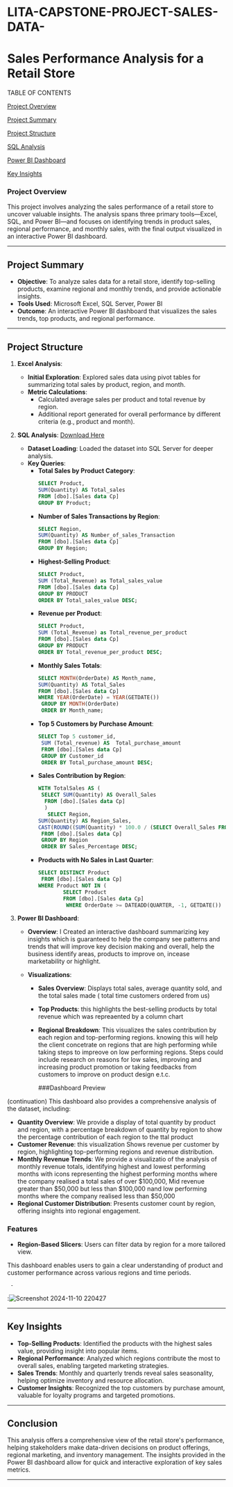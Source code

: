 # LITA-CAPSTONE-PROJECT-SALES-DATA-
# Sales Performance Analysis for a Retail Store

TABLE OF CONTENTS

[Project Overview](#project-overview)

[Project Summary](#project-summary)

[Project Structure](#project-structure)

[SQL Analysis](#sql-analysis)

[Power BI Dashboard](#power-bi-dashboard)

[Key Insights](#key-insights)


### Project Overview
This project involves analyzing the sales performance of a retail store to uncover valuable insights. The analysis spans three primary tools—Excel, SQL, and Power BI—and focuses on identifying trends in product sales, regional performance, and monthly sales, with the final output visualized in an interactive Power BI dashboard.

---

## Project Summary

- **Objective**: To analyze sales data for a retail store, identify top-selling products, examine regional and monthly trends, and provide actionable insights.
- **Tools Used**: Microsoft Excel, SQL Server, Power BI
- **Outcome**: An interactive Power BI dashboard that visualizes the sales trends, top products, and regional performance.

---

## Project Structure

1. **Excel Analysis**: 
   - **Initial Exploration**: Explored sales data using pivot tables for summarizing total sales by product, region, and month.
   - **Metric Calculations**:
     - Calculated average sales per product and total revenue by region.
     - Additional report generated for overall performance by different criteria (e.g., product and month).
     

2. **SQL Analysis**: [Download Here](https://drive.google.com/file/d/1y1eAeoNXLUbWVF76y5wo9XMWiC8oj1UO/view?usp=sharing)
   - **Dataset Loading**: Loaded the dataset into SQL Server for deeper analysis.
   - **Key Queries**:
     - **Total Sales by Product Category**:
       ```sql
       SELECT Product, 
       SUM(Quantity) AS Total_sales
       FROM [dbo].[Sales data Cp]
       GROUP BY Product;

       ```
     - **Number of Sales Transactions by Region**:
       ```sql
       SELECT Region, 
       SUM(Quantity) AS Number_of_sales_Transaction
       FROM [dbo].[Sales data Cp]
       GROUP BY Region;

       ```
     - **Highest-Selling Product**:
       ```sql
       SELECT Product,
       SUM (Total_Revenue) as Total_sales_value
       FROM [dbo].[Sales data Cp]
       GROUP BY PRODUCT
       ORDER BY Total_sales_value DESC;
       ```
     - **Revenue per Product**:
       ```sql
       SELECT Product,
       SUM (Total_Revenue) as Total_revenue_per_product
       FROM [dbo].[Sales data Cp]
       GROUP BY PRODUCT
       ORDER BY Total_revenue_per_product DESC;
       ```
     - **Monthly Sales Totals**:
       ```sql
       SELECT MONTH(OrderDate) AS Month_name, 
       SUM(Quantity) AS Total_Sales
       FROM [dbo].[Sales data Cp]
       WHERE YEAR(OrderDate) = YEAR(GETDATE())
        GROUP BY MONTH(OrderDate)
        ORDER BY Month_name;
       ```
     - **Top 5 Customers by Purchase Amount**:
       ```sql
       SELECT Top 5 customer_id,
        SUM (Total_revenue) AS  Total_purchase_amount
        FROM [dbo].[Sales data Cp]
        GROUP BY Customer_id
        ORDER BY Total_purchase_amount DESC;

       ```
     - **Sales Contribution by Region**:
       ```sql
       WITH TotalSales AS (
        SELECT SUM(Quantity) AS Overall_Sales
         FROM [dbo].[Sales data Cp]
         )
          SELECT Region, 
       SUM(Quantity) AS Region_Sales, 
       CAST(ROUND((SUM(Quantity) * 100.0 / (SELECT Overall_Sales FROM TotalSales)), 0) AS VARCHAR(10)) + '%' AS Sales_Percentage
        FROM [dbo].[Sales data Cp]
        GROUP BY Region
        ORDER BY Sales_Percentage DESC;

       ```
     - **Products with No Sales in Last Quarter**:
       ```sql
       SELECT DISTINCT Product
        FROM [dbo].[Sales data Cp]
       WHERE Product NOT IN (
               SELECT Product
               FROM [dbo].[Sales data Cp]
                WHERE OrderDate >= DATEADD(QUARTER, -1, GETDATE())
       ```
   

3. **Power BI Dashboard**:
   - **Overview**: I Created an interactive dashboard summarizing key insights which is guaranteed to help the company see patterns and trends that will improve key decision making and overall, help the business identify areas, products to improve on, incease marketability or highlight.
     
   - **Visualizations**:
     - **Sales Overview**: Displays total sales, average quantity sold, and the total sales made ( total time customers ordered from us)
       
     - **Top Products**: this highlights the best-selling products by total revenue which was repreaented by a column chart
       
     - **Regional Breakdown**: This visualizes the sales contribution by each region and top-performing regions. knowing this will help the client concetrate on regions that are high performing while taking steps to impreove on low performing regions. Steps could include research on reasons for low sales, improving and increasing product promotion or taking feedbacks from customers to improve on product design e.t.c.

       ###Dashboard Preview

(continuation) This dashboard also provides a comprehensive analysis of the dataset, including:

- **Quantity Overview**: We provide a display of  total quantity by product and region, with a percentage breakdown of quantity by region to show the percentage contribution of each region to the ttal product
- **Customer Revenue**: this visualization Shows revenue per customer by region, highlighting top-performing regions and revenue distribution.
- **Monthly Revenue Trends**: We provide a visualizatio of the analysis of monthly revenue totals, identifying highest and lowest performing months with icons representing the highest performing months where the company realised a total sales of over $100,000, Mid revenue greater than $50,000 but less than $100,000 nand low performing months where the company realised less than $50,000
- **Regional Customer Distribution**: Presents customer count by region, offering insights into regional engagement.

### Features
- **Region-Based Slicers**: Users can filter data by region for a more tailored view.

This dashboard enables users to gain a clear understanding of product and customer performance across various regions and time periods.

     - 
   :![Screenshot 2024-11-10 220427](https://github.com/user-attachments/assets/39a5636c-fa5b-4991-bbcf-bf74f26deaef)



---

## Key Insights

- **Top-Selling Products**: Identified the products with the highest sales value, providing insight into popular items.
- **Regional Performance**: Analyzed which regions contribute the most to overall sales, enabling targeted marketing strategies.
- **Sales Trends**: Monthly and quarterly trends reveal sales seasonality, helping optimize inventory and resource allocation.
- **Customer Insights**: Recognized the top customers by purchase amount, valuable for loyalty programs and targeted promotions.

---

## Conclusion

This analysis offers a comprehensive view of the retail store's performance, helping stakeholders make data-driven decisions on product offerings, regional marketing, and inventory management. The insights provided in the Power BI dashboard allow for quick and interactive exploration of key sales metrics.

--- 
